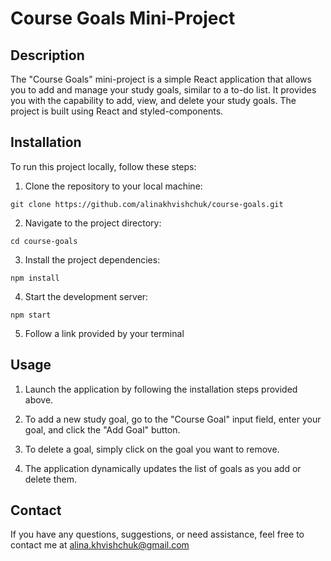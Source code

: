 # Course Goals Mini-Project

## Description

The "Course Goals" mini-project is a simple React application that allows you to add and manage your study goals, similar to a to-do list. It provides you with the capability to add, view, and delete your study goals. The project is built using React and styled-components.

## Installation

To run this project locally, follow these steps:

1. Clone the repository to your local machine:

```
git clone https://github.com/alinakhvishchuk/course-goals.git
```

2. Navigate to the project directory:

```
cd course-goals
```

3. Install the project dependencies:

```
npm install
```

4. Start the development server:

```
npm start
```

5. Follow a link provided by your terminal

## Usage

1. Launch the application by following the installation steps provided above.

2. To add a new study goal, go to the "Course Goal" input field, enter your goal, and click the "Add Goal" button.

3. To delete a goal, simply click on the goal you want to remove.

4. The application dynamically updates the list of goals as you add or delete them.

## Contact

If you have any questions, suggestions, or need assistance, feel free to contact me at alina.khvishchuk@gmail.com
